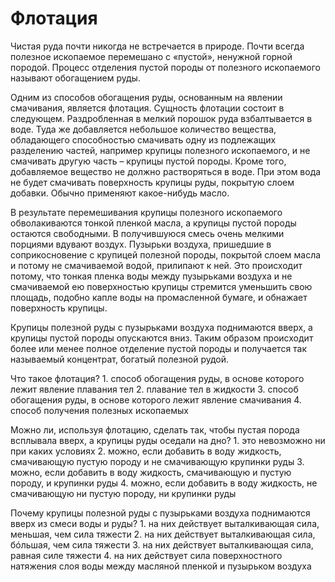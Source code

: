 # Флотация

 

Чистая руда почти никогда не встречается в природе. Почти всегда полезное ископаемое перемешано с «пустой», ненужной горной породой. Процесс отделения пустой породы от полезного ископаемого называют обогащением руды.

Одним из способов обогащения руды, основанным на явлении смачивания, является флотация. Сущность флотации состоит в следующем. Раздробленная в мелкий порошок руда взбалтывается в воде. Туда же добавляется небольшое количество вещества, обладающего способностью смачивать одну из подлежащих разделению частей, например крупицы полезного ископаемого, и не смачивать другую часть – крупицы пустой породы. Кроме того, добавляемое вещество не должно растворяться в воде. При этом вода не будет смачивать поверхность крупицы руды, покрытую слоем добавки. Обычно применяют какое-нибудь масло.

В результате перемешивания крупицы полезного ископаемого обволакиваются тонкой пленкой масла, а крупицы пустой породы остаются свободными. В получившуюся смесь очень мелкими порциями вдувают воздух. Пузырьки воздуха, пришедшие в соприкосновение с крупицей полезной породы, покрытой слоем масла и потому не смачиваемой водой, прилипают к ней. Это происходит потому, что тонкая пленка воды между пузырьками воздуха и не смачиваемой ею поверхностью крупицы стремится уменьшить свою площадь, подобно капле воды на промасленной бумаге, и обнажает поверхность крупицы.

Крупицы полезной руды с пузырьками воздуха поднимаются вверх, а крупицы  пустой породы опускаются вниз. Таким образом происходит более или менее полное отделение пустой породы и получается так называемый концентрат, богатый полезной рудой.

 

Что такое флотация?
  	 1. 	способ обогащения руды, в основе которого лежит явление плавания тел
  	 2. 	плавание тел в жидкости
  	 3. 	способ обогащения руды, в основе которого лежит явление смачивания
  	 4. 	способ получения полезных ископаемых
 

Можно ли, используя флотацию, сделать так, чтобы пустая порода всплывала вверх, а крупицы руды оседали на дно?
  	 1. 	это невозможно ни при каких условиях
  	 2. 	можно, если добавить в воду жидкость, смачивающую пустую породу и не смачивающую крупинки руды
  	 3. 	можно, если добавить в воду жидкость, смачивающую и пустую породу, и крупинки руды
  	 4. 	можно, если добавить в воду жидкость, не смачивающую ни пустую породу, ни крупинки руды
 

Почему крупицы полезной руды с пузырьками воздуха поднимаются вверх из смеси воды и руды?
  	 1. 	на них действует выталкивающая сила, меньшая, чем сила тяжести
  	 2. 	на них действует выталкивающая сила, бóльшая, чем сила тяжести
  	 3. 	на них действует выталкивающая сила, равная силе тяжести
  	 4. 	на них действует сила поверхностного натяжения слоя воды между масляной пленкой и пузырьком воздуха
